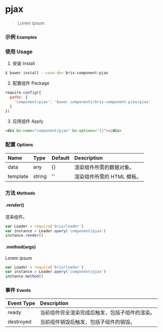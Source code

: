 # pjax

> Lorem ipsum

### 示例 <small>Examples</small>

<div bx-name="component/pjax" bx-options="{}"></div>

### 使用 Usage

1. 安装 Install

  ```sh
  $ bower install --save-dev brix-component-pjax
  ```

2. 配置组件 Package

  ```js
  require.config({
    paths: {
      'component/pjax': 'bower_components/brix-component-pjax/pjax'
    }
  })
  ```

3. 应用组件 Apply

  ```html
  <div bx-name="component/pjax" bx-options="{}"></div>
  ```

### 配置 <small>Options</small>

Name | Type | Default | Description
:--- | :--- | :------ | :----------
data | any | {} | 渲染组件所需的数据对象。
template | string | '' | 渲染组件所需的 HTML 模板。

### 方法 <small>Methods</small>

#### .render()

渲染组件。

```js
var Loader = require('brix/loader')
var instance = Loader.query('component/pjax')
instance.render()
```

#### .method(args)

Lorem ipsum

```js
var Loader = require('brix/loader')
var instance = Loader.query('component/pjax')
instance.method()
```

### 事件 <small>Events</small>

Event Type | Description
:--------- | :----------
ready | 当前组件完全渲染完成后触发，包括子组件的渲染。
destroyed | 当前组件销毁后触发，包括子组件的销毁。

